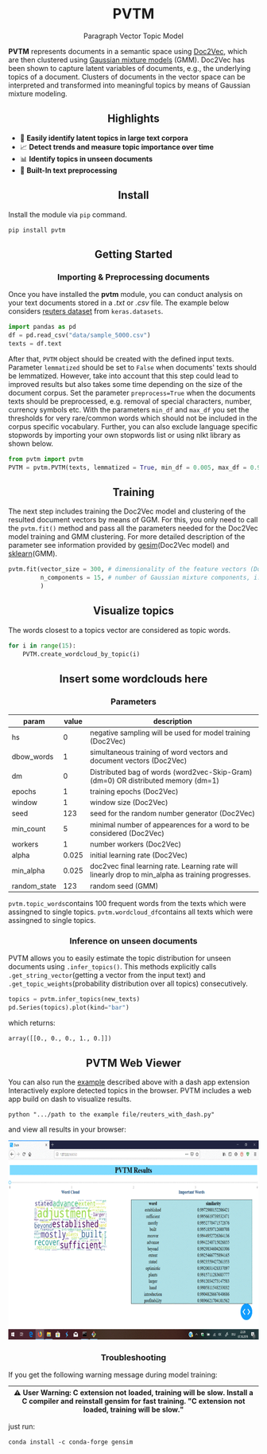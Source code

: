 <h1 align="center">PVTM</h1>
<p align="center">Paragraph Vector Topic Model</p>

**PVTM** represents documents in a semantic space using [Doc2Vec](https://arxiv.org/abs/1405.4053/), which are then clustered using [Gaussian mixture models](https://link.springer.com/referenceworkentry/10.1007%2F978-1-4899-7488-4_196) (GMM). Doc2Vec has been shown to capture latent variables of documents, e.g., the underlying topics of a document. Clusters of documents in the vector space can be interpreted and transformed into meaningful topics by means of Gaussian mixture modeling.

<h2 align="center">Highlights</h2>

-  :speech_balloon: **Easily identify latent topics in large text corpora** 
-  :chart_with_upwards_trend: **Detect trends and measure topic importance over time** 
-  :bar_chart: **Identify topics in unseen documents** 
-  :telescope: **Built-In text preprocessing** 

<h2 align="center">Install</h2>

Install the module via `pip` command.

```
pip install pvtm 
```

<h2 align="center">Getting Started</h2>
<h3 align="center">Importing & Preprocessing documents</h3>

Once you have installed the **pvtm** module, you can conduct analysis on your text documents stored in a *.txt* or *.csv* file.
The example below considers [reuters dataset](https://keras.io/datasets/#reuters-newswire-topics-classification) from `keras.datasets`.

```python
import pandas as pd
df = pd.read_csv("data/sample_5000.csv")
texts = df.text
```
After that, `PVTM` object should be created with the defined input texts.
Parameter `lemmatized` should be set to `False` when documents' texts should be lemmatized. However, take into account that this step could lead to improved results but also takes some time depending on the size of the document corpus. 
Set the parameter `preprocess=True` when the documents texts should be preprocessed, e.g. removal of special characters, number, currency symbols etc.
With the parameters `min_df` and `max_df` you set the thresholds for very rare/common words which should not be included in the corpus specific vocabulary. Further, you can also exclude language specific stopwords by importing your own stopwords list or using nlkt library as shown below.  

```python
from pvtm import pvtm
PVTM = pvtm.PVTM(texts, lemmatized = True, min_df = 0.005, max_df = 0.95)
```

<h2 align="center">Training</h2>

The next step includes training the Doc2Vec model and clustering of the resulted document vectors by means of GGM. For this, you only need to call the `pvtm.fit()` method and pass all the parameters needed for the Doc2Vec model training and GMM clustering. For more detailed description of the parameter see information provided by [gesim](https://radimrehurek.com/gensim/models/doc2vec.html)(Doc2Vec model) and [sklearn](https://scikit-learn.org/stable/modules/generated/sklearn.mixture.GaussianMixture.html)(GMM).

```python
pvtm.fit(vector_size = 300, # dimensionality of the feature vectors (Doc2Vec)
         n_components = 15, # number of Gaussian mixture components, i.e. Topics (GMM)
         )
```

<h2 align="center">Visualize topics</h3>

The words closest to a topics vector are considered as topic words.

```python
for i in range(15):
    PVTM.create_wordcloud_by_topic(i)
```


<h2 align="center">Insert some wordclouds here</h3>




<h3 align="center">Parameters</h3>


| param        | value | description                                                                                        |
|--------------|-------|----------------------------------------------------------------------------------------------------|
| hs           | 0     | negative sampling will be used for model training (Doc2Vec)                                        |
| dbow_words   | 1     | simultaneous training of word vectors and document vectors (Doc2Vec)                               |
| dm           | 0     | Distributed bag of words (word2vec-Skip-Gram) (dm=0) OR distributed memory (dm=1)                  |
| epochs       | 1     | training epochs (Doc2Vec)                                                                          |
| window       | 1     | window size (Doc2Vec)                                                                              |
| seed         | 123   | seed for the random number generator (Doc2Vec)                                                     |
| min_count    | 5     | minimal number of appearences for a word to be considered (Doc2Vec)                                |
| workers      | 1     | number workers (Doc2Vec)                                                                           |
| alpha        | 0.025 | initial learning rate (Doc2Vec)                                                                    |
| min_alpha    | 0.025 | doc2vec final learning rate. Learning rate will linearly drop to min_alpha as training progresses. |
| random_state | 123   | random seed (GMM)                                                                                  |



`pvtm.topic_words`contains 100 frequent words from the texts which were assingned to single topics. 
`pvtm.wordcloud_df`contains all texts which were assingned to single topics. 

<h3 align="center">Inference on unseen documents</h3>

PVTM allows you to easily estimate the topic distribution for unseen documents using `.infer_topics()`. This methods explicitly calls
`.get_string_vector`(getting a vector from the input text) and `.get_topic_weights`(probability distribution over all topics) consecutively.  

```python
topics = pvtm.infer_topics(new_texts)
pd.Series(topics).plot(kind="bar")
```

which returns:

```text
array([[0., 0., 0., 1., 0.]])
```

<h2 align="center">PVTM Web Viewer</h2>

You can also run the [example](example/reuters_with_dash.py) described above with a dash app extension 
Interactively explore detected topics in the browser. PVTM includes a web app build on dash to visualize results.

```
python ".../path to the example file/reuters_with_dash.py"
```

and view all results in your browser: 

<img src="https://github.com/davidlenz/pvtm/blob/master/img/reuters_dash_demo.gif" width="600" height="400" />



<h3 align="center">Troubleshooting</h3>

If you get the following warning message during model training:

|:warning: **User Warning**: C extension not loaded, training will be slow. Install a C compiler and reinstall gensim for     fast training. "C extension not loaded, training will be slow."|
| --- |

just run:

```
conda install -c conda-forge gensim
```